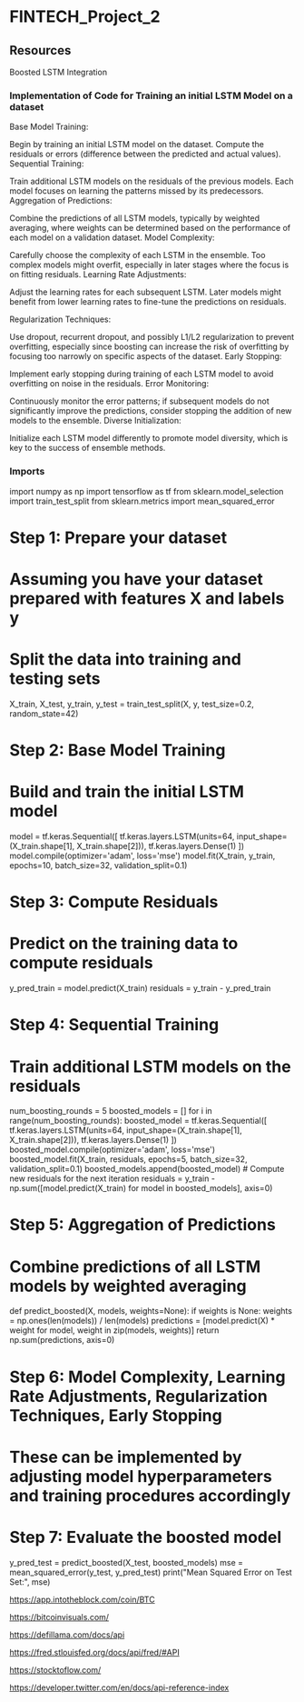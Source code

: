 # FINTECH_Project_2
## Resources 


Boosted LSTM Integration 
### Implementation of Code for Training an initial LSTM Model on a dataset 

Base Model Training:

Begin by training an initial LSTM model on the dataset.
Compute the residuals or errors (difference between the predicted and actual values).
Sequential Training:

Train additional LSTM models on the residuals of the previous models.
Each model focuses on learning the patterns missed by its predecessors.
Aggregation of Predictions:

Combine the predictions of all LSTM models, typically by weighted averaging, where weights can be determined based on the performance of each model on a validation dataset.
Model Complexity:

Carefully choose the complexity of each LSTM in the ensemble. Too complex models might overfit, especially in later stages where the focus is on fitting residuals.
Learning Rate Adjustments:

Adjust the learning rates for each subsequent LSTM. Later models might benefit from lower learning rates to fine-tune the predictions on residuals.

Regularization Techniques:

Use dropout, recurrent dropout, and possibly L1/L2 regularization to prevent overfitting, especially since boosting can increase the risk of overfitting by focusing too narrowly on specific aspects of the dataset.
Early Stopping:

Implement early stopping during training of each LSTM model to avoid overfitting on noise in the residuals.
Error Monitoring:

Continuously monitor the error patterns; if subsequent models do not significantly improve the predictions, consider stopping the addition of new models to the ensemble.
Diverse Initialization:

Initialize each LSTM model differently to promote model diversity, which is key to the success of ensemble methods.


### Imports

import numpy as np
import tensorflow as tf
from sklearn.model_selection import train_test_split
from sklearn.metrics import mean_squared_error

# Step 1: Prepare your dataset
# Assuming you have your dataset prepared with features X and labels y
# Split the data into training and testing sets
X_train, X_test, y_train, y_test = train_test_split(X, y, test_size=0.2, random_state=42)

# Step 2: Base Model Training
# Build and train the initial LSTM model
model = tf.keras.Sequential([
    tf.keras.layers.LSTM(units=64, input_shape=(X_train.shape[1], X_train.shape[2])),
    tf.keras.layers.Dense(1)
])
model.compile(optimizer='adam', loss='mse')
model.fit(X_train, y_train, epochs=10, batch_size=32, validation_split=0.1)

# Step 3: Compute Residuals
# Predict on the training data to compute residuals
y_pred_train = model.predict(X_train)
residuals = y_train - y_pred_train

# Step 4: Sequential Training
# Train additional LSTM models on the residuals
num_boosting_rounds = 5
boosted_models = []
for i in range(num_boosting_rounds):
    boosted_model = tf.keras.Sequential([
        tf.keras.layers.LSTM(units=64, input_shape=(X_train.shape[1], X_train.shape[2])),
        tf.keras.layers.Dense(1)
    ])
    boosted_model.compile(optimizer='adam', loss='mse')
    boosted_model.fit(X_train, residuals, epochs=5, batch_size=32, validation_split=0.1)
    boosted_models.append(boosted_model)
    # Compute new residuals for the next iteration
    residuals = y_train - np.sum([model.predict(X_train) for model in boosted_models], axis=0)

# Step 5: Aggregation of Predictions

# Combine predictions of all LSTM models by weighted averaging
def predict_boosted(X, models, weights=None):
    if weights is None:
        weights = np.ones(len(models)) / len(models)
    predictions = [model.predict(X) * weight for model, weight in zip(models, weights)]
    return np.sum(predictions, axis=0)

# Step 6: Model Complexity, Learning Rate Adjustments, Regularization Techniques, Early Stopping

# These can be implemented by adjusting model hyperparameters and training procedures accordingly

# Step 7: Evaluate the boosted model
y_pred_test = predict_boosted(X_test, boosted_models)
mse = mean_squared_error(y_test, y_pred_test)
print("Mean Squared Error on Test Set:", mse)




https://app.intotheblock.com/coin/BTC

https://bitcoinvisuals.com/

https://defillama.com/docs/api

https://fred.stlouisfed.org/docs/api/fred/#API

https://stocktoflow.com/

https://developer.twitter.com/en/docs/api-reference-index

